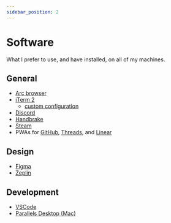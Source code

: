 ```yaml
---
sidebar_position: 2
---
```


# Software

What I prefer to use, and have installed, on all of my machines.

## General

- [Arc browser](https://www.arc.net)
- [iTerm 2](https://www.iterm2.com)
  - [custom configuration](https://github.com/AdamJ/config/iterm "Link to my config repo")
- [Discord](https://www.discordapp.com)
- [Handbrake](https://www.handbrake.fr)
- [Steam](https://store.steampowered.com)
- PWAs for [GitHub](https://www.github.com/AdamJ), [Threads](https://www.threads.net), and [Linear](https://www.linear.app)

## Design

- [Figma](https://www.figma.com)
- [Zeplin](https://www.zeplin.io)

## Development

- [VSCode](https://code.visualstudio.com)
- [Parallels Desktop (Mac)](https://parallels.com)
